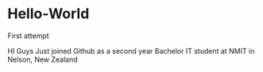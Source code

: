 # Hello-World
First attempt

HI Guys
Just joined Github as a second year Bachelor IT student at NMIT in Nelson, New Zealand
